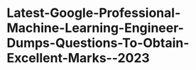 # Latest-Google-Professional-Machine-Learning-Engineer-Dumps-Questions-To-Obtain-Excellent-Marks--2023